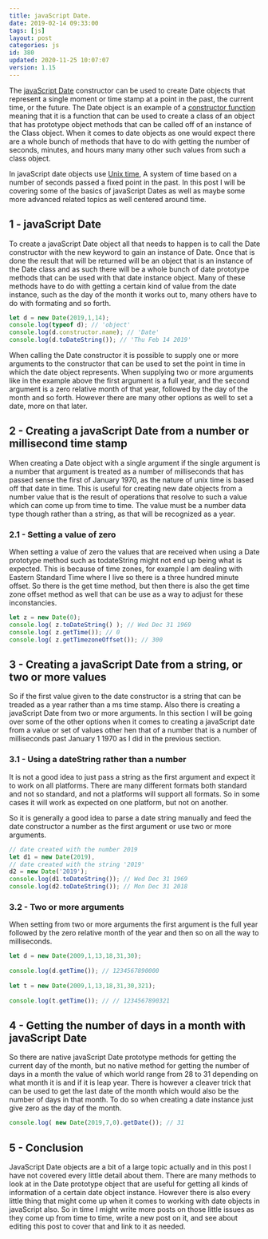 ```yaml
---
title: javaScript Date.
date: 2019-02-14 09:33:00
tags: [js]
layout: post
categories: js
id: 380
updated: 2020-11-25 10:07:07
version: 1.15
---
```


The [javaScript Date](https://developer.mozilla.org/en-US/docs/Web/JavaScript/Reference/Global_Objects/Date) constructor can be used to create Date objects that represent a single moment or time stamp at a point in the past, the current time, or the future. The Date object is an example of a [constructor function](/2019/02/27/js-javascript-constructor/) meaning that it is a function that can be used to create a class of an object that has prototype object methods that can be called off of an instance of the Class object. When it comes to date objects as one would expect there are a whole bunch of methods that have to do with getting the number of seconds, minutes, and hours many many other such values from such a class object.

In javaScript date objects use [Unix time](https://en.wikipedia.org/wiki/Unix_time), A system of time based on a number of seconds passed a fixed point in the past. In this post I will be covering some of the basics of javaScript Dates as well as maybe some more advanced related topics as well centered around time. 


<!-- more -->

## 1 - javaScript Date

To create a javaScript Date object all that needs to happen is to call the Date constructor with the new keyword to gain an instance of Date. Once that is done the result that will be returned will be an object that is an instance of the Date class and as such there will be a whole bunch of date prototype methods that can be used with that date instance object. Many of these methods have to do with getting a certain kind of value from the date instance, such as the day of the month it works out to, many others have to do with formating and so forth.


```js
let d = new Date(2019,1,14);
console.log(typeof d); // 'object'
console.log(d.constructor.name); // 'Date'
console.log(d.toDateString()); // 'Thu Feb 14 2019'
```

When calling the Date constructor it is possible to supply one or more arguments to the constructor that can be used to set the point in time in which the date object represents. When supplying two or more arguments like in the example above the first argument is a full year, and the second argument is a zero relative month of that year, followed by the day of the month and so forth. However there are many other options as well to set a date, more on that later.

## 2 - Creating a javaScript Date from a number or millisecond time stamp

When creating a Date object with a single argument if the single argument is a number that argument is treated as a number of milliseconds that has passed sense the first of January 1970, as the nature of unix time is based off that date in time. This is useful for creating new date objects from a number value that is the result of operations that resolve to such a value which can come up from time to time. The value must be a number data type though rather than a string, as that will be recognized as a year.

### 2.1 - Setting a value of zero

When setting a value of zero the values that are received when using a Date prototype method such as todateString might not end up being what is expected. This is because of time zones, for example I am dealing with Eastern Standard Time where I live so there is a three hundred minute offset. So there is the get time method, but then there is also the get time zone offset method as well that can be use as a way to adjust for these inconstancies.

```js
let z = new Date(0);
console.log( z.toDateString() ); // Wed Dec 31 1969
console.log( z.getTime()); // 0
console.log( z.getTimezoneOffset()); // 300
```

## 3 - Creating a javaScript Date from a string, or two or more values

So if the first value given to the date constructor is a string that can be treaded as a year rather than a ms time stamp. Also there is creating a javaScript Date from two or more arguments. In this section I will be going over some of the other options when it comes to creating a javaScript date from a value or set of values other hen that of a number that is a number of milliseconds past January 1 1970 as I did in the previous section.

### 3.1 - Using a dateString rather than a number

It is not a good idea to just pass a string as the first argument and expect it to work on all platforms. There are many different formats both standard and not so standard, and not a platforms will support all formats. So in some cases it will work as expected on one platform, but not on another.

So it is generally a good idea to parse a date string manually and feed the date constructor a number as the first argument or use two or more arguments.

```js
// date created with the number 2019
let d1 = new Date(2019),
// date created with the string '2019'
d2 = new Date('2019');
console.log(d1.toDateString()); // Wed Dec 31 1969
console.log(d2.toDateString()); // Mon Dec 31 2018
```

### 3.2 - Two or more arguments

When setting from two or more arguments the first argument is the full year followed by the zero relative month of the year and then so on all the way to milliseconds.
```js
let d = new Date(2009,1,13,18,31,30);
 
console.log(d.getTime()); // 1234567890000
 
let t = new Date(2009,1,13,18,31,30,321);
 
console.log(t.getTime()); // // 1234567890321
```

## 4 - Getting the number of days in a month with javaScript Date

So there are native javaScript Date prototype methods for getting the current day of the month, but no native method for getting the number of days in a month the value of which world range from 28 to 31 depending on what month it is and if it is leap year. There is however a cleaver trick that can be used to get the last date of the month which would also be the number of days in that month. To do so when creating a date instance just give zero as the day of the month.

```js
console.log( new Date(2019,7,0).getDate()); // 31
```

## 5 - Conclusion

JavaScript Date objects are a bit of a large topic actually and in this post I have not covered every little detail about them. There are many methods to look at in the Date prototype object that are useful for getting all kinds of information of a certain date object instance. However there is also every little thing that might come up when it comes to working with date objects in javaScript also. So in time I might write more posts on those little issues as they come up from time to time, write a new post on it, and see about editing this post to cover that and link to it as needed.